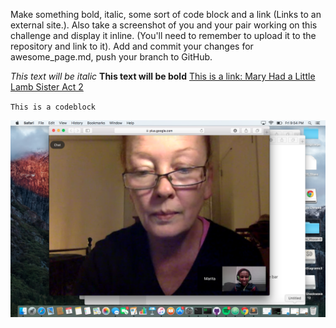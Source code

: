 
<!--*Mary had a little lamb
**It's fleece was white as snow
[Mary Had a Little Lamb Sister Act 2](https://www.youtube.com/watch?v=E4BYaRcYntQ)
\\
Program
6+5=x
x=3+8
what is x?
\\--> 

Make something bold, italic, some sort of code block and a link (Links to an external site.). Also take a screenshot of you and your pair working on this challenge and display it inline. (You'll need to remember to upload it to the repository and link to it). Add and commit your changes for awesome_page.md, push your branch to GitHub.


*This text will be italic*
**This text will be bold**
[This is a link: Mary Had a Little Lamb Sister Act 2](https://www.youtube.com/watch?v=E4BYaRcYntQ)

`This is a codeblock`

![GPS PhotoShoot](GPS_PhotoShoot.png)



